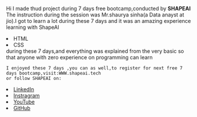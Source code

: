 Hi I made thud project during 7 days free bootcamp,conducted by <b> SHAPEAI
  </b>
  The instruction during the session was Mr.shaurya sinha(a Data anayst at jio).I got to learn a lot during these 7 days and it was an amazing experience learning with ShapeAI
  <li>HTML
  <li>CSS
    <br>during these 7 days,and everything was explained from the very basic so that anyone with zero experience on programming can learn 
    
    I enjoyed these 7 days ,you can as well,to register for next free 7 days bootcamp,visit:WWW.shapeai.tech
    or follow SHAPEAI on:
<li><a href="http://in.linkedin.com/company/shapeai">LinkedIn</a> 
  <li><a href="http://WWW.instragram.com/company/shapeai">Instragram</a> 
    <li><a
           href="http://WWW.youtube.com?channel/UCTUvDLTW9meuDXWcbmISPdA">YouTube</a>
      <li><a href="http://github.com/company/shapeai">GitHub</a> 
